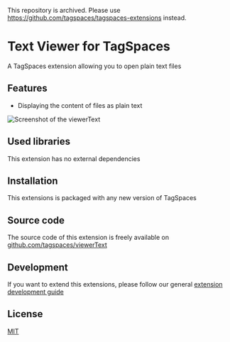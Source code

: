 This repository is archived. Please use https://github.com/tagspaces/tagspaces-extensions instead.

# Text Viewer for TagSpaces

A TagSpaces extension allowing you to open plain text files

## Features

* Displaying the content of files as plain text


![Screenshot of the viewerText](https://docs.tagspaces.org/media/extensions/viewer-text-lead.png)

## Used libraries
This extension has no external dependencies

## Installation

This extensions is packaged with any new version of TagSpaces

## Source code

The source code of this extension is freely available on [github.com/tagspaces/viewerText](https://github.com/tagspaces/viewerText/)

## Development

If you want to extend this extensions, please follow our general [extension development guide](https://docs.tagspaces.org/dev/extension-development-guide)

## License

[MIT](https://github.com/tagspaces/viewerText/blob/master/LICENSE.txt)

